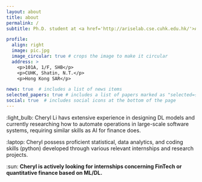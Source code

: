 ```yaml
---
layout: about
title: about
permalink: /
subtitle: Ph.D. student at <a href='http://ariselab.cse.cuhk.edu.hk/'>ARISE Lab</a>, Department of Computer Science and Engineering, CUHK.

profile:
  align: right
  image: pic.jpg
  image_circular: true # crops the image to make it circular
  address: >
    <p>101A, 1/F, SHB</p>
    <p>CUHK, Shatin, N.T.</p>
    <p>Hong Kong SAR</p>

news: true  # includes a list of news items
selected_papers: true # includes a list of papers marked as "selected={true}"
social: true  # includes social icons at the bottom of the page
---
```


:light_bulb: Cheryl Li havs extensive experience in designing DL models and currently researching how to automate operations in large-scale software systems, requiring similar skills as AI for finance does.

:laptop: Cheryl possess proficient statistical, data analytics, and coding skills (python) developed through various relevant internships and research projects.

:sun: **Cheryl is actively looking for internships concerning FinTech or quantitative finance based on ML/DL.**
